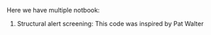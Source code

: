 Here we have multiple notbook: 
1. Structural alert screening: This code was inspired by Pat Walter

